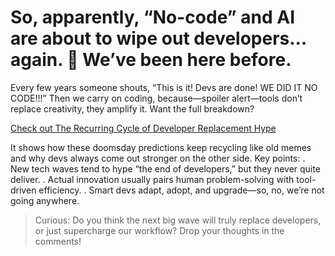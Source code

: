 # So, apparently, “No-code” and AI are about to wipe out developers… again. 👀 We’ve been here before.

Every few years someone shouts, “This is it! Devs are done! WE DID IT NO CODE!!!” Then we carry on coding, because—spoiler alert—tools don’t replace creativity, they amplify it. Want the full breakdown?

[Check out The Recurring Cycle of Developer Replacement Hype](https://alonso.network/the-recurring-cycle-of-developer-replacement-hype/)

It shows how these doomsday predictions keep recycling like old memes and why devs always come out stronger on the other side. Key points:
. New tech waves tend to hype “the end of developers,” but they never quite deliver.
. Actual innovation usually pairs human problem-solving with tool-driven efficiency.
. Smart devs adapt, adopt, and upgrade—so, no, we’re not going anywhere.

> Curious: Do you think the next big wave will truly replace developers, or just supercharge our workflow? Drop your thoughts in the comments!


